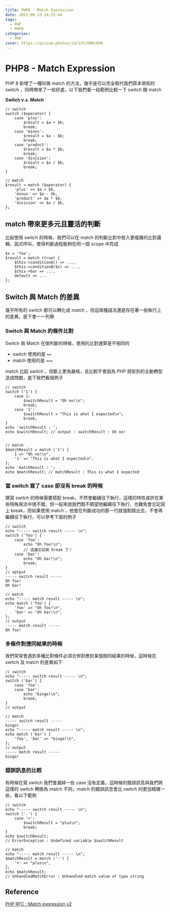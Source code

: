 ```yaml
---
title: PHP8 - Match Expression
date: 2021-08-13 14:25:44
tags:
  - PHP
  - PHP8
categories:
  - PHP
cover: https://picsum.photos/id/137/800/600
---
```


# PHP8 - Match Expression

PHP 8 新增了一種叫做 match 的方法，幾乎是可以完全取代我們原本熟知的 switch ，同時帶來了一些好處，以下我們看一段範例比較一下 switch 跟 match

**Switch v.s. Match**

```php=
// switch
switch ($operator) {
    case 'plus':
        $result = $a + $b;
        break;
    case 'minus':
        $result = $a - $b;
        break;
    case 'product':
        $result = $a * $b;
        break;
    case 'division':
        $result = $a / $b;
        break;
}

// match
$result = match ($operator) {
    'plus' => $a + $b,
    'minus' => $a - $b,
    'product' => $a * $b,
    'division' => $a / $b,
};
```

## match 帶來更多元且靈活的判斷

比起使用 switch 的時候，我們可以在 match 的判斷比對中放入更複雜的比對邏輯、函式呼叫，使得判斷過程能夠在同一個 scope 中完成

```php=
$x = 'foo';
$result = match (true) {
    $this->conditionA() => ...,
    $this->conditionB($x) => ...,
    $this->bar => ...,
    default => ...
};
```

## Switch 與 Match 的差異

幾乎所有的 switch 都可以轉化成 match ，但這兩種語法還是存在著一些執行上的差異，底下會一一列舉

### Switch 與 Match 的條件比對

Switch 與 Match 在做判斷的時候，使用的比對運算是不相同的

- switch 使用的是 ``` == ```
- match 使用的是 ``` === ```

match 比起 switch ，但斷上更為嚴格，且比較不會因為 PHP 弱型別的主動轉型造成問題，底下我們看個例子

```php=
// switch
switch ('1') {
    case 1:
        $switchResult = "Oh no!\n";
        break;
    case '1':
        $switchResult = "This is what I expected\n";
        break;
}
echo 'switchResult : ';
echo $switchResult; // output : switchResult : Oh no!


// match 
$matchResult = match ('1') {
    1 => "Oh no!\n",
    '1' => "This is what I expected\n",
};
echo 'matchResult : ';
echo $matchResult; // matchResult : This is what I expected
```

### 當 switch 寫了 case 卻沒有 break 的時候

撰寫 switch 的時候需要搭配 break，不然會繼續往下執行，這樣的特性或許在某些特殊用法中很不錯，但一般來說我們既不期望他繼續往下執行，也難免會忘記寫上 break，而如果使用 match ，他會在判斷成功的那一行就強制跳出去，不會再繼續往下執行，可以參考下面的例子

```php=
// switch
echo "----- switch result ----- \n";
switch ('foo') {
    case 'foo':
        echo "Oh foo!\n";
        // 這邊忘記寫 break 了！
    case 'bar':
        echo "Oh bar!\n";
        break;
}
// optput
----- switch result ----- 
Oh foo!
Oh bar!

// match
echo "----- match result ----- \n";
echo match ('foo') {
    'foo' => "Oh foo!\n",
    'bar' => "Oh bar!\n",
};
// output
----- match result ----- 
Oh foo!
```

### 多條件對應同結果的時候

我們常常會遇到多種比對條件必須合併對應到某個相同結果的時候，這時候在 switch 及 match 的差異如下

```php=
// switch
echo "----- switch result ----- \n";
switch ('bar') {
    case 'foo':
    case 'bar':
        echo "bingo!\n";
        break;
}
// output

// match
----- switch result ----- 
bingo!
echo "----- match result ----- \n";
echo match ('bar') {
    'foo', 'bar' => "bingo!\n",
};
// output
----- match result ----- 
bingo!
```

### 錯誤訊息的比較

有時候在寫 switch 我們會漏掉一些 case 沒有定義，這時候的錯誤訊息與我們將這樣的 switch 轉換為 match 不同，match 的錯誤訊息會比 switch 的更加精確一些，看以下範例

```php=
// switch
echo "----- switch result ----- \n";
switch ('-') {
    case '+':
        $switchResult = "plus\n";
        break;
}
echo $switchResult;
// ErrorException : Undefined variable $switchResult

// match
echo "----- match result ----- \n";
$matchResult = match ('-') {
    '+' => "plus\n",
};
echo $matchResult;
// UnhandledMatchError : Unhandled match value of type string
```

## Reference

[PHP RFC : Match expression v2](https://wiki.php.net/rfc/match_expression_v2)
